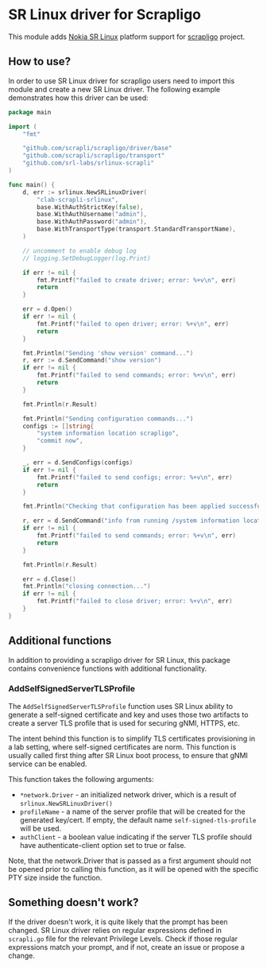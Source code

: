 # SR Linux driver for Scrapligo
This module adds [Nokia SR Linux](https://www.nokia.com/networks/products/service-router-linux-NOS/) platform support for [scrapligo](https://github.com/scrapli/scrapligo) project.

## How to use?
In order to use SR Linux driver for scrapligo users need to import this module and create a new SR Linux driver. The following example demonstrates how this driver can be used:

```go
package main

import (
	"fmt"

	"github.com/scrapli/scrapligo/driver/base"
	"github.com/scrapli/scrapligo/transport"
	"github.com/srl-labs/srlinux-scrapli"
)

func main() {
	d, err := srlinux.NewSRLinuxDriver(
		"clab-scrapli-srlinux",
		base.WithAuthStrictKey(false),
		base.WithAuthUsername("admin"),
		base.WithAuthPassword("admin"),
		base.WithTransportType(transport.StandardTransportName),
	)

    // uncomment to enable debug log
	// logging.SetDebugLogger(log.Print)

	if err != nil {
		fmt.Printf("failed to create driver; error: %+v\n", err)
		return
	}

	err = d.Open()
	if err != nil {
		fmt.Printf("failed to open driver; error: %+v\n", err)
		return
	}

	fmt.Println("Sending 'show version' command...")
	r, err := d.SendCommand("show version")
	if err != nil {
		fmt.Printf("failed to send commands; error: %+v\n", err)
		return
	}

	fmt.Println(r.Result)

	fmt.Println("Sending configuration commands...")
	configs := []string{
		"system information location scrapligo",
		"commit now",
	}

	_, err = d.SendConfigs(configs)
	if err != nil {
		fmt.Printf("failed to send configs; error: %+v\n", err)
		return
	}

	fmt.Println("Checking that configuration has been applied successfully...")

	r, err = d.SendCommand("info from running /system information location")
	if err != nil {
		fmt.Printf("failed to send commands; error: %+v\n", err)
		return
	}

	fmt.Println(r.Result)

	err = d.Close()
	fmt.Println("closing connection...")
	if err != nil {
		fmt.Printf("failed to close driver; error: %+v\n", err)
	}
}
```

## Additional functions
In addition to providing a scrapligo driver for SR Linux, this package contains convenience functions with additional functionality.

### AddSelfSignedServerTLSProfile
The `AddSelfSignedServerTLSProfile` function uses SR Linux ability to generate a self-signed certificate and key and uses those two artifacts to create a server TLS profile that is used for securing gNMI, HTTPS, etc.

The intent behind this function is to simplify TLS certificates provisioning in a lab setting, where self-signed certificates are norm. This function is usually called first thing after SR Linux boot process, to ensure that gNMI service can be enabled.

This function takes the following arguments:

* `*network.Driver` - an initialized network driver, which is a result of `srlinux.NewSRLinuxDriver()`
* `profileName` - a name of the server profile that will be created for the generated key/cert. If empty, the default name `self-signed-tls-profile` will be used.
* `authClient` - a boolean value indicating if the server TLS profile should have authenticate-client option set to true or false.

Note, that the network.Driver that is passed as a first argument should not be opened prior to calling this function, as it will be opened with the specific PTY size inside the function.

## Something doesn't work?
If the driver doesn't work, it is quite likely that the prompt has been changed. SR Linux driver relies on regular expressions defined in `scrapli.go` file for the relevant Privilege Levels. Check if those regular expressions match your prompt, and if not, create an issue or propose a change.
